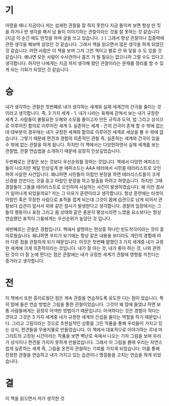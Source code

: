 # 기

어렸을 때나 지금이나 저는 섬세한 관찰을 잘 하지 못한다 지금 돌이켜 보면 항상 딴 짓을 하거나 딴 생각을 해서 남 들이 이야기하는 관찰이라는 것을 잘 못하는 것 같습니다(지금 이 순간 에도 딴짓을 하며 글을 쓰고 있습니다. :) ) 그래서 항상 관찰이나 집중력에 관한 생각을 해보며 살았던 것 같습니다.
그래서 책을 읽으면서 많은 생각을 하게 되었던 것 같습니다. 어떤 사람은 이 책을 보며 그저 그런 책이고 별로 안 와 닿을 수 도 있을 것 같습니다. 왜냐면 모든 사람이 수사관이나 홈즈 가 될 필요는 없으니까 그럴 수도 있다고 생각합니다. 하지만 나에게는 지금 까지 생각해 왔던 관찰이라는 문제를 정리를 할 수 있게 되는 기회가 되었던 것 같습니다.

# 승

내가 생각하는 관찰은 첫번째로 내가 생각하는 세계와 실제 세계간의 간극을 줄이는 것 이라고 생각합니다. 즉, 3 가지 세계 - 1. 내가 나라는 육체에 갇쳐서 보는 내가 규정한 세계 2. 사람들이 불필요한 오해와 소모를 줄이고자 만든 규칙과 도덕, 법 그리고 상식으로 이루어진 합의로 이루어진 세계 3. 실존하는 세계 - 간의 간극이 존재 할 수 밖에 없는데 대부분의 경우에는 내가 규정한 세계와 합의로 이루어진 세계로 세상을 볼 수 밖에 없습니다. 그렇기 때문에 편견과 경험의 의존적인 관찰 즉, 실존하는 세계와 간극이 있을 수 밖에 없는 관찰을 하게 됩니다. 하지만 이 책에서는 다양한하면서 실제 세계를 보는 관찰법, 관찰 연습법을 소개하기 때문에 굉장히 인상깊었습니다.

두번째로는 관찰은 보는 것보다 우선순위를 정하는 것입니다. 책에서 다양한 에피소드 들이 나오지만 제일 인상깊게 본 에피소드는 AAA 테러에서 시민을 테러리스트로 오인하여 사살한 사건입니다. 왜냐하면 시민들이 아랍인 분장을 하면 테러리스트들이 크게 신경을 안쓴다는 것을 듣고 아랍인 분장을 하고 탈출을 하려고 하였습니다. 하지만 그때 경찰들이 그들을 테러리스트로 오인하여 사살하는 사건이 발생하였습니다. 왜 이런 참사가 일어나게 되었을까요? 저는 그 이유가 훈련이라고 생각합니다. 항상 훈련에는 타겟이 아랍인 혹은 무장한 사람으로 표적을 잡게 되는데 그것이 몸에 습관으로 남게 되어서 관찰보다 습관이 앞서서 위와 같은 참사가 발생한다고 생각합니다. 경찰의 입장에서는 그들의 행동이나 표정 그리고 몸 상태와 같은 충분히 평상시라면 느꼈을 요소보다는 항상 연습했던 표적이 그들에게는 우선순위가 높았던 것 입니다.

세번째로는 관찰은 경험입니다. 책에서 설명하는 현상중 하나인 빈도착각이라는 것이 흥미로웠습니다. 왜냐하면 우리가 보기에는 항상 같은 내용을 보더라도 개인의 경험에 따라 다른 점을 관찰하게 되기 때문입니다. 이것은 첫번째 말했던 3 가지 세계중 내가 규정한 세계에 크게 의존적이라는 것입니다. 내가 잘 아는 것, 내가 좋아 하는 것, 나와 관련된 것이 더 잘 눈에 띈다는 점은 관찰에는 내가 규정한 세계가 관찰에 영향을 끼친다는 증거라고 생각합니다.

# 전

이 책에서 또한 흥미로웠던 점은 계속 관찰을 연습하도록 유도한 다는 점이 었습니다. 특히 맘에 들은 연습 방법은 그림을 통한 관찰이었습니다. 그것이 왜 맘에 들었냐 하면 보통 사람들에게는 굉장히 어색한 방법이기 때문입니다. 어색하다는 것은 경험이 적다는 것이고 그것은 3 가지 세계중 내가 규정한 세계의 간섭을 줄이는 역할을 하기 때문입니다. 그리고 그림이라는 것으로 초현실적인 상황을 그린 작품을 통해 우리들이 가지고 있는 상식, 편견들을 무용지물로 만들었습니다. 이 책에서 대표적으로 이야기하는 르네 마그리트의 고정된 시간이라는 작품을 보면 벽난로 속에서 나오는 기차 그림을 보며 우리가 상식이나 편견을 가지지 못하게 만들었습니다. 그래서 이 그림을 볼때 우리는 자연스럽게 실존하는 세계 즉, 그림을 온전히 관찰하는 기회를 가지게 되었습니다. 이를 통해 진정한 관찰을 연습하고 내가 가지고 있는 습관이나 맹점들을 고치는 연습을 하게 되었습니다.

# 결

이 책을 읽으면서 저가 생각한 것
